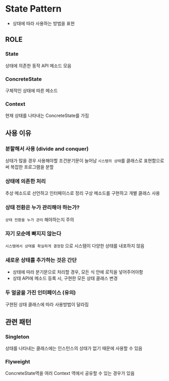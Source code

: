 # State Pattern

- 상태에 따라 사용하는 방법을 표현

## ROLE

### State

상태에 의존한 동작 API 메소드 모음

### ConcreteState

구체적인 상태에 따른 메소드

### Context

현재 상태를 나타내는 ConcreteState를 가짐

## 사용 이유

### 분할해서 사용 (divide and conquer)

상태가 많을 경우 사용해야할 조건분기문이 늘어남
`시스템의 상태`를 클래스로 표현함으로써 복잡한 프로그램을 분할

### 상태에 의존한 처리

추상 메소드로 선언하고 인터페이스로 정리
구상 메소드를 구현하고 개별 클래스 사용

### 상태 전환은 누가 관리해야 하는가?

`상태 전환을 누가 관리` 해야하는지 주의

### 자기 모순에 빠지지 않는다

`시스템에서 상태를 확실하게 결정함` 으로 시스템이 다양한 상태를 내포하지 않음

### 새로운 상태를 추가하는 것은 간단

- 상태에 따라 분기문으로 처리할 경우, 모든 식 안에 로직을 넣어주어야함
- 상태 API에 메소드 등록 시, 구현한 모든 상태 클래스 변경

### 두 얼굴을 가진 인터페이스 (유의)

구현된 상태 클래스에 따라 사용방법이 달라짐

## 관련 패턴

### Singleton

상태를 나타내는 클래스에는 인스턴스의 상태가 없기 때문에 사용할 수 있음

### Flyweight

ConcreteState역을 여러 Context 역에서 공유할 수 있는 경우가 있음
